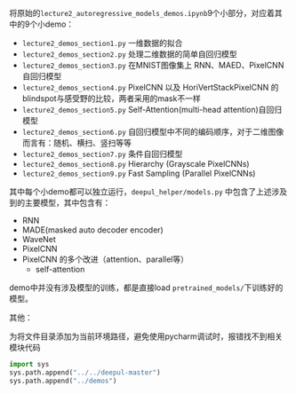 将原始的`lecture2_autoregressive_models_demos.ipynb`9个小部分，对应着其中的9个小demo：
- `lecture2_demos_section1.py` 一维数据的拟合
- `lecture2_demos_section2.py` 处理二维数据的简单自回归模型
- `lecture2_demos_section3.py` 在MNIST图像集上 RNN、MAED、PixelCNN 自回归模型
- `lecture2_demos_section4.py` PixelCNN 以及 HoriVertStackPixelCNN 的 blindspot与感受野的比较，两者采用的mask不一样
- `lecture2_demos_section5.py` Self-Attention(multi-head attention)自回归模型
- `lecture2_demos_section6.py` 自回归模型中不同的编码顺序，对于二维图像而言有：随机、横扫、竖扫等等
- `lecture2_demos_section7.py` 条件自回归模型
- `lecture2_demos_section8.py` Hierarchy (Grayscale PixelCNNs)
- `lecture2_demos_section9.py` Fast Sampling (Parallel PixelCNNs)

其中每个小demo都可以独立运行，`deepul_helper/models.py` 中包含了上述涉及到的主要模型，其中包含有：
- RNN
- MADE(masked auto decoder encoder)
- WaveNet
- PixelCNN
- PixelCNN 的多个改进（attention、parallel等）
  - self-attention
  
demo中并没有涉及模型的训练，都是直接load `pretrained_models/`下训练好的模型。

其他：

为将文件目录添加为当前环境路径，避免使用pycharm调试时，报错找不到相关模块代码
```python
import sys
sys.path.append("../../deepul-master")
sys.path.append("../demos")
```